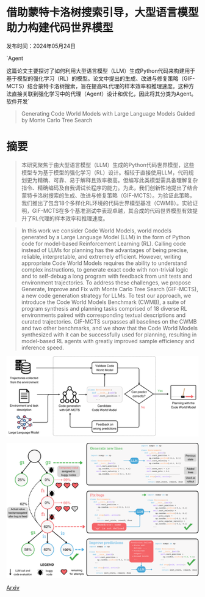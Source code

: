 # 借助蒙特卡洛树搜索引导，大型语言模型助力构建代码世界模型

发布时间：2024年05月24日

`Agent

这篇论文主要探讨了如何利用大型语言模型（LLM）生成Python代码来构建用于基于模型的强化学习（RL）的模型。论文中提出的生成、改进与修复策略（GIF-MCTS）结合蒙特卡洛树搜索，旨在提高RL代理的样本效率和推理速度。这种方法直接关联到强化学习中的代理（Agent）设计和优化，因此将其分类为Agent。` `软件开发`

> Generating Code World Models with Large Language Models Guided by Monte Carlo Tree Search

# 摘要

> 本研究聚焦于由大型语言模型（LLM）生成的Python代码世界模型，这些模型专为基于模型的强化学习（RL）设计。相较于直接使用LLM，代码规划更为精确、可靠、易于解释且效率极高。但编写此类模型需具备理解复杂指令、精确编码及自我调试长程序的能力。为此，我们创新性地提出了结合蒙特卡洛树搜索的生成、改进与修复策略（GIF-MCTS）。为验证此策略，我们推出了包含18个多样化RL环境的代码世界模型基准（CWMB）。实验证明，GIF-MCTS在多个基准测试中表现卓越，其合成的代码世界模型有效提升了RL代理的样本效率和推理速度。

> In this work we consider Code World Models, world models generated by a Large Language Model (LLM) in the form of Python code for model-based Reinforcement Learning (RL). Calling code instead of LLMs for planning has the advantages of being precise, reliable, interpretable, and extremely efficient. However, writing appropriate Code World Models requires the ability to understand complex instructions, to generate exact code with non-trivial logic and to self-debug a long program with feedback from unit tests and environment trajectories. To address these challenges, we propose Generate, Improve and Fix with Monte Carlo Tree Search (GIF-MCTS), a new code generation strategy for LLMs. To test our approach, we introduce the Code World Models Benchmark (CWMB), a suite of program synthesis and planning tasks comprised of 18 diverse RL environments paired with corresponding textual descriptions and curated trajectories. GIF-MCTS surpasses all baselines on the CWMB and two other benchmarks, and we show that the Code World Models synthesized with it can be successfully used for planning, resulting in model-based RL agents with greatly improved sample efficiency and inference speed.

![借助蒙特卡洛树搜索引导，大型语言模型助力构建代码世界模型](../../../paper_images/2405.15383/x1.png)

![借助蒙特卡洛树搜索引导，大型语言模型助力构建代码世界模型](../../../paper_images/2405.15383/x2.png)

[Arxiv](https://arxiv.org/abs/2405.15383)